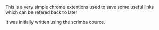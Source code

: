 This is a very simple chrome extentions used to save some useful links which can be refered back to later

It was initially written using the scrimba cource.